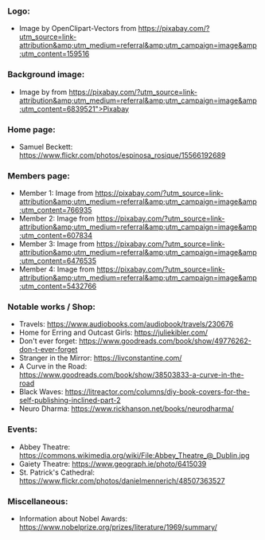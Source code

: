 ### Logo: 
* Image by OpenClipart-Vectors from https://pixabay.com/?utm_source=link-attribution&amp;utm_medium=referral&amp;utm_campaign=image&amp;utm_content=159516


### Background image:
* Image by from https://pixabay.com/?utm_source=link-attribution&amp;utm_medium=referral&amp;utm_campaign=image&amp;utm_content=6839521">Pixabay

### Home page:
* Samuel Beckett: https://www.flickr.com/photos/espinosa_rosique/15566192689

### Members page:
* Member 1: Image from https://pixabay.com/?utm_source=link-attribution&amp;utm_medium=referral&amp;utm_campaign=image&amp;utm_content=766935
* Member 2: Image from https://pixabay.com/?utm_source=link-attribution&amp;utm_medium=referral&amp;utm_campaign=image&amp;utm_content=607834
* Member 3: Image from https://pixabay.com/?utm_source=link-attribution&amp;utm_medium=referral&amp;utm_campaign=image&amp;utm_content=6476535
* Member 4: Image from https://pixabay.com/?utm_source=link-attribution&amp;utm_medium=referral&amp;utm_campaign=image&amp;utm_content=5432766


### Notable works / Shop:
* Travels: https://www.audiobooks.com/audiobook/travels/230676
* Home for Erring and Outcast Girls: https://juliekibler.com/
* Don't ever forget: https://www.goodreads.com/book/show/49776262-don-t-ever-forget
* Stranger in the Mirror: https://livconstantine.com/
* A Curve in the Road: https://www.goodreads.com/book/show/38503833-a-curve-in-the-road
* Black Waves: https://litreactor.com/columns/diy-book-covers-for-the-self-publishing-inclined-part-2
* Neuro Dharma: https://www.rickhanson.net/books/neurodharma/

### Events:
* Abbey Theatre: https://commons.wikimedia.org/wiki/File:Abbey_Theatre_@_Dublin.jpg
* Gaiety Theatre: https://www.geograph.ie/photo/6415039
* St. Patrick's Cathedral: https://www.flickr.com/photos/danielmennerich/48507363527

### Miscellaneous:
* Information about Nobel Awards: https://www.nobelprize.org/prizes/literature/1969/summary/

